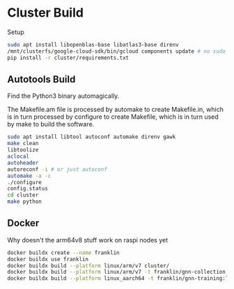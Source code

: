 # Cluster Build

Setup

```sh
sudo apt install libopenblas-base libatlas3-base direnv
/mnt/clusterfs/google-cloud-sdk/bin/gcloud components update # no sudo needed
pip install -r cluster/requirements.txt
```

## Autotools Build

Find the Python3 binary automagically.

The Makefile.am file is processed by automake to create Makefile.in, which is in turn processed by configure to create Makefile, which is in turn used by make to build the software.

```sh
sudo apt install libtool autoconf automake direnv gawk
make clean
libtoolize
aclocal
autoheader
autoreconf -i # or just autoconf
automake -a -c
./configure
config.status
cd cluster
make python
```

## Docker

Why doesn't the arm64v8 stuff work on raspi nodes yet

```sh
docker buildx create --name franklin
docker buildx use franklin
docker buildx build --platform linux/arm/v7 cluster/
docker buildx build --platform linux/arm/v7 -t franklin/gnn-collection:latest gnn/collection/
docker buildx build --platform linux_aarch64 -t franklin/gnn-training:latest gnn/training/
```
